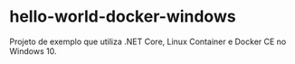 # hello-world-docker-windows
Projeto de exemplo que utiliza .NET Core, Linux Container e Docker CE no Windows 10.
